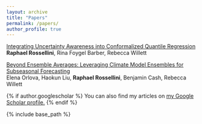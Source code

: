 ```yaml
---
layout: archive
title: "Papers"
permalink: /papers/
author_profile: true
---
```


[Integrating Uncertainty Awareness into Conformalized Quantile Regression](https://arxiv.org/abs/2306.08693)<br/>
**Raphael Rossellini**, Rina Foygel Barber, Rebecca Willett

[Beyond Ensemble Averages: Leveraging Climate Model Ensembles for Subseasonal Forecasting](https://arxiv.org/abs/2211.15856)<br/>
Elena Orlova, Haokun Liu, **Raphael Rossellini**, Benjamin Cash, Rebecca Willett

{% if author.googlescholar %}
  You can also find my articles on <u><a href="{{author.googlescholar}}">my Google Scholar profile</a>.</u>
{% endif %}

{% include base_path %}


